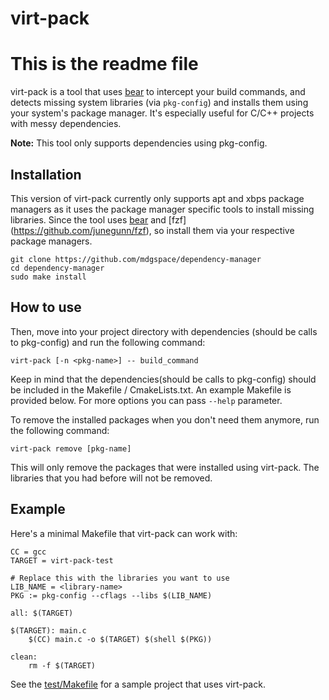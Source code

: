 # virt-pack
# This is the readme file
virt-pack is a tool that uses [bear](https://github.com/rizsotto/Bear) to intercept your build commands, and detects missing system libraries (via `pkg-config`) and installs them using your system's package manager. It's especially useful for C/C++ projects with messy dependencies.

**Note:** This tool only supports dependencies using pkg-config.

## Installation
This version of virt-pack currently only supports apt and xbps package managers as it uses the package manager specific tools to install missing libraries.
Since the tool uses [bear](https://github.com/rizsotto/Bear) and [fzf] (https://github.com/junegunn/fzf), so install them via your respective package managers.
```
git clone https://github.com/mdgspace/dependency-manager
cd dependency-manager
sudo make install
```

## How to use
Then, move into your project directory with dependencies (should be calls to pkg-config) and run the following command:
```
virt-pack [-n <pkg-name>] -- build_command
```

Keep in mind that the dependencies(should be calls to pkg-config) should be included in the Makefile / CmakeLists.txt. An example Makefile is provided below.
For more options you can pass `--help` parameter. 

To remove the installed packages when you don't need them anymore, run the following command:
```
virt-pack remove [pkg-name]
```
This will only remove the packages that were installed using virt-pack. The libraries that you had before will not be removed.

## Example

Here's a minimal Makefile that virt-pack can work with:
```
CC = gcc
TARGET = virt-pack-test

# Replace this with the libraries you want to use
LIB_NAME = <library-name>
PKG := pkg-config --cflags --libs $(LIB_NAME)

all: $(TARGET)

$(TARGET): main.c
	$(CC) main.c -o $(TARGET) $(shell $(PKG))

clean:
	rm -f $(TARGET)
```
See the [test/Makefile](test/Makefile) for a sample project that uses virt-pack.